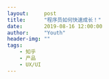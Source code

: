 ```yaml
---
layout:     post
title:      "程序员如何快速成长！"
date:       2019-08-16 12:00:00
author:     "Youth"
header-img: ""
tags:
    - 知乎
    - 产品
    - UX/UI
---
```

